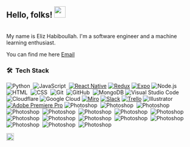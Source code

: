 ## Hello, folks! <img src="https://raw.githubusercontent.com/MartinHeinz/MartinHeinz/master/wave.gif" width="30px">

<br />
My name is Eliz Habiboullah. I'm a software engineer and a machine learning enthusiast.

You can find me here <a href="mailto:eliz4ads@gmail.com" class="footer-link">Email</a>

### 🛠 &nbsp;Tech Stack

![Python](https://img.shields.io/badge/-Python-05122A?style=flat&logo=python)&nbsp;
![JavaScript](https://img.shields.io/badge/-JavaScript-05122A?style=flat&logo=javascript)&nbsp;
[![React Native](https://img.shields.io/badge/React_Native-%2320232a.svg?logo=react&logoColor=%2361DAFB)](#)
[![Redux](https://img.shields.io/badge/Redux-764ABC?logo=redux&logoColor=fff)](#)
[![Expo](https://img.shields.io/badge/Expo-000020?logo=expo&logoColor=fff)](#)
![Node.js](https://img.shields.io/badge/-Node.js-05122A?style=flat&logo=node.js)&nbsp;
![HTML](https://img.shields.io/badge/-HTML-05122A?style=flat&logo=HTML5)&nbsp;
![CSS](https://img.shields.io/badge/-CSS-05122A?style=flat&logo=CSS3&logoColor=1572B6)&nbsp;
![Git](https://img.shields.io/badge/-Git-05122A?style=flat&logo=git)&nbsp;
![GitHub](https://img.shields.io/badge/-GitHub-05122A?style=flat&logo=github)&nbsp;
![MongoDB](https://img.shields.io/badge/MongoDB-%234ea94b.svg?logo=mongodb&logoColor=white)
![Visual Studio Code](https://img.shields.io/badge/-Visual%20Studio%20Code-05122A?style=flat&logo=visual-studio-code&logoColor=007ACC)
![Cloudflare](https://img.shields.io/badge/Cloudflare-F38020?logo=Cloudflare&logoColor=white)
![Google Cloud](https://img.shields.io/badge/Google%20Cloud-%234285F4.svg?logo=google-cloud&logoColor=white)
[![Miro](https://img.shields.io/badge/Miro-050038?logo=miro&logoColor=fff)](#)
[![Slack](https://img.shields.io/badge/Slack-4A154B?logo=slack&logoColor=fff)](#)
[![Trello](https://img.shields.io/badge/Trello-0052CC?logo=trello&logoColor=fff)](#)
![Illustrator](https://img.shields.io/badge/-Illustrator-05122A?style=flat&logo=adobe-illustrator)&nbsp;
[![Adobe Premiere Pro](https://img.shields.io/badge/Adobe%20Premiere%20Pro-9999FF?logo=Adobe%20Premiere%20Pro&logoColor=white)](#)
![Photoshop](https://img.shields.io/badge/-Photoshop-05122A?style=flat&logo=adobe-photoshop)&nbsp;
![Photoshop](https://img.shields.io/badge/Node.js-43853D?style=for-the-badge&logo=node.js&logoColor=white)&nbsp;
![Photoshop](https://img.shields.io/badge/TypeScript-007ACC?style=for-the-badge&logo=typescript&logoColor=white)&nbsp;
![Photoshop](https://img.shields.io/badge/Sass-CC6699?style=for-the-badge&logo=sass&logoColor=white)&nbsp;
![Photoshop](https://img.shields.io/badge/Scala-DC322F?style=for-the-badge&logo=scala&logoColor=white)&nbsp;
![Photoshop](https://img.shields.io/badge/React_Native-20232A?style=for-the-badge&logo=react&logoColor=61DAFB)&nbsp;
![Photoshop](https://img.shields.io/badge/Amazon_AWS-232F3E?style=for-the-badge&logo=amazon-aws&logoColor=white)&nbsp;
![Photoshop](https://img.shields.io/badge/Google_Cloud-4285F4?style=for-the-badge&logo=google-cloud&logoColor=white)&nbsp;
![Photoshop](https://img.shields.io/badge/Microsoft_Access-A4373A?style=for-the-badge&logo=microsoft-access&logoColor=white)&nbsp;
![Photoshop](https://img.shields.io/badge/Jest-323330?style=for-the-badge&logo=Jest&logoColor=white)&nbsp;
![Photoshop](https://img.shields.io/badge/Amazon_AWS-FF9900?style=for-the-badge&logo=amazonaws&logoColor=white)&nbsp;
![Photoshop](https://img.shields.io/badge/TensorFlow-FF6F00?style=for-the-badge&logo=tensorflow&logoColor=white)&nbsp;
![Photoshop](https://img.shields.io/badge/Cloudflare-F38020?style=for-the-badge&logo=Cloudflare&logoColor=white)&nbsp;
![Photoshop](https://img.shields.io/badge/Digital_Ocean-0080FF?style=for-the-badge&logo=DigitalOcean&logoColor=white)&nbsp;
![Photoshop](https://img.shields.io/badge/microsoft%20azure-0089D6?style=for-the-badge&logo=microsoft-azure&logoColor=white)&nbsp;
![Photoshop](https://img.shields.io/badge/React-20232A?style=for-the-badge&logo=react&logoColor=61DAFB)&nbsp;


<img src="https://cdn.jsdelivr.net/gh/devicons/devicon/icons/npm/npm-original-wordmark.svg" height="20" alt="npm logo"  />
  <img width="12" />


<!-- 🔭 I’m currently working on ... -->
<!-- 🌱 I’m currently learning ... -->
<!-- 👯 I’m looking to collaborate on ... -->
<!-- 🤔 I’m looking for help with ... -->
<!-- 💬 Ask me about ... -->
<!-- 📫 How to reach me: ... -->
<!-- 😄 Pronouns: ... -->
<!-- ⚡ Fun fact: ... -->


